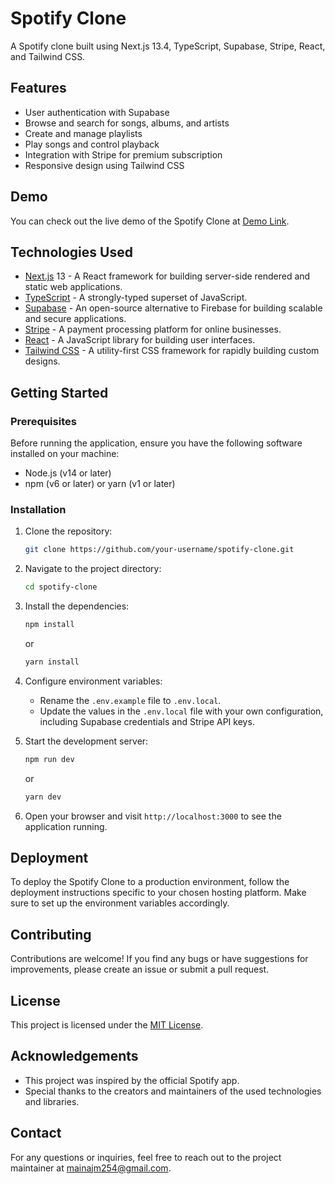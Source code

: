 # Spotify Clone

A Spotify clone built using Next.js 13.4, TypeScript, Supabase, Stripe, React, and Tailwind CSS.

## Features

- User authentication with Supabase
- Browse and search for songs, albums, and artists
- Create and manage playlists
- Play songs and control playback
- Integration with Stripe for premium subscription
- Responsive design using Tailwind CSS

## Demo

You can check out the live demo of the Spotify Clone at [Demo Link](https://your-demo-link.com).

## Technologies Used

- [Next.js](https://nextjs.org/) 13 - A React framework for building server-side rendered and static web applications.
- [TypeScript](https://www.typescriptlang.org/) - A strongly-typed superset of JavaScript.
- [Supabase](https://supabase.io/) - An open-source alternative to Firebase for building scalable and secure applications.
- [Stripe](https://stripe.com/) - A payment processing platform for online businesses.
- [React](https://reactjs.org/) - A JavaScript library for building user interfaces.
- [Tailwind CSS](https://tailwindcss.com/) - A utility-first CSS framework for rapidly building custom designs.

## Getting Started

### Prerequisites

Before running the application, ensure you have the following software installed on your machine:

- Node.js (v14 or later)
- npm (v6 or later) or yarn (v1 or later)

### Installation

1. Clone the repository:

   ```bash
   git clone https://github.com/your-username/spotify-clone.git
   ```

2. Navigate to the project directory:

   ```bash
   cd spotify-clone
   ```

3. Install the dependencies:

   ```bash
   npm install
   ```

   or

   ```bash
   yarn install
   ```

4. Configure environment variables:

   - Rename the `.env.example` file to `.env.local`.
   - Update the values in the `.env.local` file with your own configuration, including Supabase credentials and Stripe API keys.

5. Start the development server:

   ```bash
   npm run dev
   ```

   or

   ```bash
   yarn dev
   ```

6. Open your browser and visit `http://localhost:3000` to see the application running.

## Deployment

To deploy the Spotify Clone to a production environment, follow the deployment instructions specific to your chosen hosting platform. Make sure to set up the environment variables accordingly.

## Contributing

Contributions are welcome! If you find any bugs or have suggestions for improvements, please create an issue or submit a pull request.

## License

This project is licensed under the [MIT License](LICENSE).

## Acknowledgements

- This project was inspired by the official Spotify app.
- Special thanks to the creators and maintainers of the used technologies and libraries.

## Contact

For any questions or inquiries, feel free to reach out to the project maintainer at [mainajm254@gmail.com](mainajm254@gmail.com).